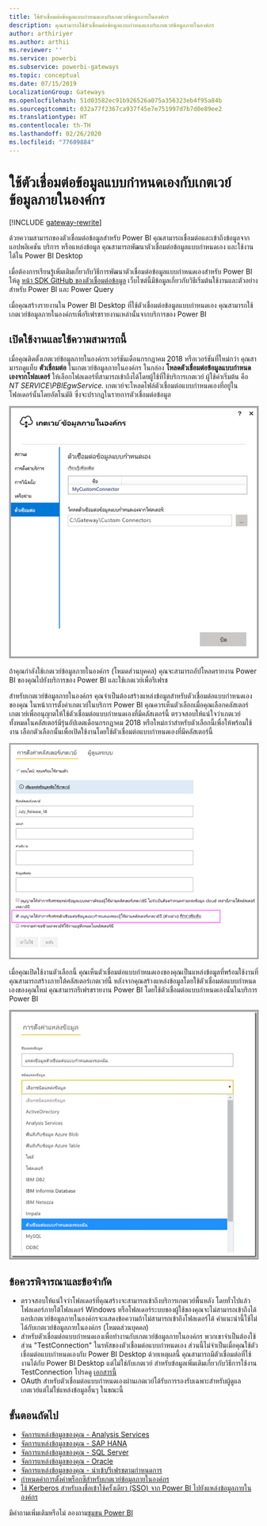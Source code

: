 ```yaml
---
title: ใช้ตัวเชื่อมต่อข้อมูลแบบกำหนดเองกับเกตเวย์ข้อมูลภายในองค์กร
description: คุณสามารถใช้ตัวเชื่อมต่อข้อมูลแบบกำหนดเองกับเกตเวย์ข้อมูลภายในองค์กร
author: arthiriyer
ms.author: arthii
ms.reviewer: ''
ms.service: powerbi
ms.subservice: powerbi-gateways
ms.topic: conceptual
ms.date: 07/15/2019
LocalizationGroup: Gateways
ms.openlocfilehash: 51d03582ec91b926526a075a356323eb4f95a84b
ms.sourcegitcommit: 032a77f2367ca937f45e7e751997d7b7d0e89ee2
ms.translationtype: HT
ms.contentlocale: th-TH
ms.lasthandoff: 02/26/2020
ms.locfileid: "77609884"
---
```

# <a name="use-custom-data-connectors-with-the-on-premises-data-gateway"></a>ใช้ตัวเชื่อมต่อข้อมูลแบบกำหนดเองกับเกตเวย์ข้อมูลภายในองค์กร

[!INCLUDE [gateway-rewrite](includes/gateway-rewrite.md)]

ด้วยความสามารถของตัวเชื่อมต่อข้อมูลสำหรับ Power BI คุณสามารถเชื่อมต่อและเข้าถึงข้อมูลจากแอปพลิเคชัน บริการ หรือแหล่งข้อมูล คุณสามารถพัฒนาตัวเชื่อมต่อข้อมูลแบบกำหนดเอง และใช้งานได้ใน Power BI Desktop

เมื่อต้องการเรียนรู้เพิ่มเติมเกี่ยวกับวิธีการพัฒนาตัวเชื่อมต่อข้อมูลแบบกำหนดเองสำหรับ Power BI ให้ดู [หน้า SDK GitHub ของตัวเชื่อมต่อข้อมูล](https://aka.ms/dataconnectors) เว็บไซต์นี้มีข้อมูลเกี่ยวกับวิธีเริ่มต้นใช้งานและตัวอย่างสำหรับ Power BI และ Power Query

เมื่อคุณสร้างรายงานใน Power BI Desktop ที่ใช้ตัวเชื่อมต่อข้อมูลแบบกำหนดเอง คุณสามารถใช้เกตเวย์ข้อมูลภายในองค์กรเพื่อรีเฟรชรายงานเหล่านั้นจากบริการของ Power BI

## <a name="enable-and-use-this-capability"></a>เปิดใช้งานและใช้ความสามารถนี้

เมื่อคุณติดตั้งเกตเวย์ข้อมูลภายในองค์กรเวอร์ชันเดือนกรกฎาคม 2018 หรือเวอร์ชันที่ใหม่กว่า คุณสามารถดูแท็บ **ตัวเชื่อมต่อ** ในเกตเวย์ข้อมูลภายในองค์กร ในกล่อง **โหลดตัวเชื่อมต่อข้อมูลแบบกำหนดเองจากโฟลเดอร์** ให้เลือกโฟลเดอร์ที่สามารถเข้าถึงได้โดยผู้ใช้ที่ใช้บริการเกตเวย์ ผู้ใช้ค่าเริ่มต้น คือ *NT SERVICE\PBIEgwService.* เกตเวย์จะโหลดไฟล์ตัวเชื่อมต่อแบบกำหนดเองที่อยู่ในโฟลเดอร์นั้นโดยอัตโนมัติ ซึ่งจะปรากฏในรายการตัวเชื่อมต่อข้อมูล

![ตัวเชื่อมต่อข้อมูลแบบกำหนดเอง](media/service-gateway-custom-connectors/gateway-onprem-customconnector1.png)

ถ้าคุณกำลังใช้เกตเวย์ข้อมูลภายในองค์กร (โหมดส่วนบุคคล) คุณจะสามารถอัปโหลดรายงาน Power BI ของคุณไปยังบริการของ Power BI และใช้เกตเวย์เพื่อรีเฟรช

สำหรับเกตเวย์ข้อมูลภายในองค์กร คุณจำเป็นต้องสร้างแหล่งข้อมูลสำหรับตัวเชื่อมต่อแบบกำหนดเองของคุณ ในหน้าการตั้งค่าเกตเวย์ในบริการ Power BI คุณควรเห็นตัวเลือกเมื่อคุณเลือกคลัสเตอร์เกตเวย์เพื่ออนุญาตให้ใช้ตัวเชื่อมต่อแบบกำหนดเองที่มีคลัสเตอร์นี้ ตรวจสอบให้แน่ใจว่าเกตเวย์ทั้งหมดในคลัสเตอร์มีรุ่นอัปเดตเดือนกรกฎาคม 2018 หรือใหม่กว่าสำหรับตัวเลือกนี้เพื่อให้พร้อมใช้งาน เลือกตัวเลือกนั้นเพื่อเปิดใช้งานโดยใช้ตัวเชื่อมต่อแบบกำหนดเองที่มีคลัสเตอร์นี้

![หน้าการตั้งค่าคลัสเตอร์เกตเวย์](media/service-gateway-custom-connectors/gateway-onprem-customconnector2.png)

เมื่อคุณเปิดใช้งานตัวเลือกนี้ คุณเห็นตัวเชื่อมต่อแบบกำหนดเองของคุณเป็นแหล่งข้อมูลที่พร้อมใช้งานที่คุณสามารถสร้างภายใต้คลัสเตอร์เกตเวย์นี้ หลังจากคุณสร้างแหล่งข้อมูลโดยใช้ตัวเชื่อมต่อแบบกำหนดเองของคุณใหม่ คุณสามารถรีเฟรชรายงาน Power BI โดยใช้ตัวเชื่อมต่อแบบกำหนดเองนั้นในบริการ Power BI

![หน้าการตั้งค่าแหล่งข้อมูล](media/service-gateway-custom-connectors/gateway-onprem-customconnector3.png)

## <a name="considerations-and-limitations"></a>ข้อควรพิจารณาและข้อจำกัด

* ตรวจสอบให้แน่ใจว่าโฟลเดอร์ที่คุณสร้างจะสามารถเข้าถึงบริการเกตเวย์พื้นหลัง โดยทั่วไปแล้ว โฟลเดอร์ภายใต้โฟลเดอร์ Windows หรือโฟลเดอร์ระบบของผู้ใช้ของคุณจะไม่สามารถเข้าถึงได้ แอปเกตเวย์ข้อมูลภายในองค์กรจะแสดงข้อความถ้าไม่สามารถเข้าถึงโฟลเดอร์ได้ คำแนะนำนี้ใช้ไม่ได้กับเกตเวย์ข้อมูลภายในองค์กร (โหมดส่วนบุคคล)
* สำหรับตัวเชื่อมต่อแบบกำหนดเองเพื่อทำงานกับเกตเวย์ข้อมูลภายในองค์กร พวกเขาจำเป็นต้องใช้ส่วน "TestConnection" ในรหัสของตัวเชื่อมต่อแบบกำหนดเอง ส่วนนี้ไม่จำเป็นเมื่อคุณใช้ตัวเชื่อมต่อแบบกำหนดเองกับ Power BI Desktop ด้วยเหตุผลนี้ คุณสามารถมีตัวเชื่อมต่อที่ใช้งานได้กับ Power BI Desktop แต่ไม่ใช่กับเกตเวย์ สำหรับข้อมูลเพิ่มเติมเกี่ยวกับวิธีการใช้งาน TestConnection โปรดดู [เอกสารนี้](https://github.com/Microsoft/DataConnectors/blob/master/docs/m-extensions.md#implementing-testconnection-for-gateway-support)
* OAuth สำหรับตัวเชื่อมต่อแบบกำหนดเองผ่านเกตเวย์ได้รับการรองรับเฉพาะสำหรับผู้ดูแลเกตเวย์แต่ไม่ใช่แหล่งข้อมูลอื่นๆ ในขณะนี้

## <a name="next-steps"></a>ขั้นตอนถัดไป

* [จัดการแหล่งข้อมูลของคุณ - Analysis Services](service-gateway-enterprise-manage-ssas.md)  
* [จัดการแหล่งข้อมูลของคุณ - SAP HANA](service-gateway-enterprise-manage-sap.md)  
* [จัดการแหล่งข้อมูลของคุณ - SQL Server](service-gateway-enterprise-manage-sql.md)  
* [จัดการแหล่งข้อมูลของคุณ - Oracle](service-gateway-onprem-manage-oracle.md)  
* [จัดการแหล่งข้อมูลของคุณ - นำเข้า/รีเฟรชตามกำหนดการ](service-gateway-enterprise-manage-scheduled-refresh.md)
* [กำหนดค่าการตั้งค่าพร็อกซีสำหรับเกตเวย์ข้อมูลภายในองค์กร](/data-integration/gateway/service-gateway-proxy)
* [ใช้ Kerberos สำหรับลงชื่อเข้าใช้ครั้งเดียว (SSO) จาก Power BI ไปยังแหล่งข้อมูลภายในองค์กร](service-gateway-sso-kerberos.md)  

มีคำถามเพิ่มเติมหรือไม่ ลองถาม[ชุมชน Power BI](https://community.powerbi.com/)
